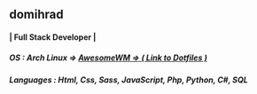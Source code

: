 ## domihrad
#### | Full Stack Developer |

##### OS : Arch Linux => <a href="https://github.com/domihrad/dotfiles">AwesomeWM => ( Link to Dotfiles ) </a>
##### Languages : Html, Css, Sass, JavaScript, Php, Python, C#, SQL






